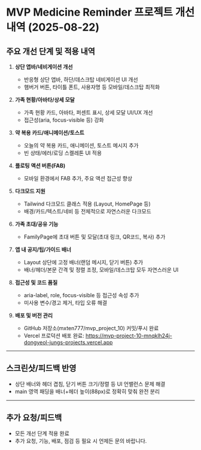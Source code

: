 # MVP Medicine Reminder 프로젝트 개선 내역 (2025-08-22)

## 주요 개선 단계 및 적용 내역

1. **상단 앱바/네비게이션 개선**
   - 반응형 상단 앱바, 하단/데스크탑 네비게이션 UI 개선
   - 햄버거 버튼, 타이틀 폰트, 사용자명 등 모바일/데스크탑 최적화

2. **가족 현황/아바타/상세 모달**
   - 가족 현황 카드, 아바타, 퍼센트 표시, 상세 모달 UI/UX 개선
   - 접근성(aria, focus-visible 등) 강화

3. **약 복용 카드/애니메이션/토스트**
   - 오늘의 약 복용 카드, 애니메이션, 토스트 메시지 추가
   - 빈 상태/에러/로딩 스켈레톤 UI 적용

4. **플로팅 액션 버튼(FAB)**
   - 모바일 환경에서 FAB 추가, 주요 액션 접근성 향상

5. **다크모드 지원**
   - Tailwind 다크모드 클래스 적용 (Layout, HomePage 등)
   - 배경/카드/텍스트/네비 등 전체적으로 자연스러운 다크모드

6. **가족 초대/공유 기능**
   - FamilyPage에 초대 버튼 및 모달(초대 링크, QR코드, 복사) 추가

7. **앱 내 공지/팁/가이드 배너**
   - Layout 상단에 고정 배너(랜덤 메시지, 닫기 버튼) 추가
   - 배너/헤더/본문 간격 및 정렬 조정, 모바일/데스크탑 모두 자연스러운 UI

8. **접근성 및 코드 품질**
   - aria-label, role, focus-visible 등 접근성 속성 추가
   - 미사용 변수/경고 제거, 타입 오류 해결

9. **배포 및 버전 관리**
   - GitHub 저장소(mxten777/mvp_project_10) 커밋/푸시 완료
   - Vercel 프로덕션 배포 완료: https://mvp-project-10-mnqklh24j-dongyeol-jungs-projects.vercel.app

---

## 스크린샷/피드백 반영
- 상단 배너와 헤더 겹침, 닫기 버튼 크기/정렬 등 UI 언밸런스 문제 해결
- main 영역 패딩을 배너+헤더 높이(88px)로 정확히 맞춰 완전 분리

---

## 추가 요청/피드백
- 모든 개선 단계 적용 완료
- 추가 요청, 기능, 배포, 점검 등 필요 시 언제든 문의 바랍니다.
